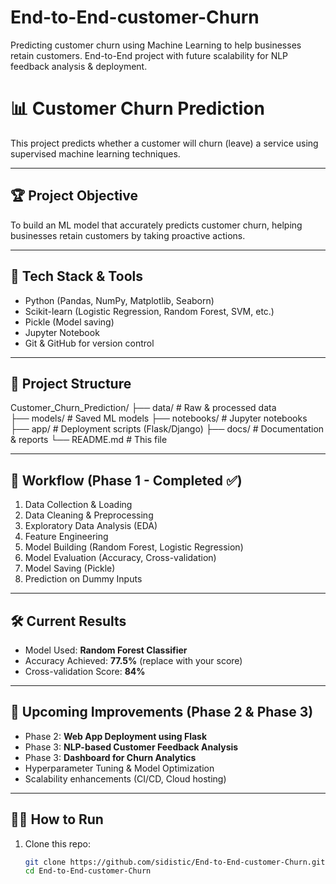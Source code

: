 # End-to-End-customer-Churn
Predicting customer churn using Machine Learning to help businesses retain customers. End-to-End project with future scalability for NLP feedback analysis &amp; deployment.

# 📊 Customer Churn Prediction

This project predicts whether a customer will churn (leave) a service using supervised machine learning techniques.

---

## 🏆 Project Objective
To build an ML model that accurately predicts customer churn, helping businesses retain customers by taking proactive actions.

---

## 🧰 Tech Stack & Tools
- Python (Pandas, NumPy, Matplotlib, Seaborn)
- Scikit-learn (Logistic Regression, Random Forest, SVM, etc.)
- Pickle (Model saving)
- Jupyter Notebook
- Git & GitHub for version control

---

## 📂 Project Structure
Customer_Churn_Prediction/
├── data/ # Raw & processed data <br>
├── models/ # Saved ML models
├── notebooks/ # Jupyter notebooks
├── app/ # Deployment scripts (Flask/Django)
├── docs/ # Documentation & reports
└── README.md # This file


---

## 🔎 Workflow (Phase 1 - Completed ✅)
1. Data Collection & Loading
2. Data Cleaning & Preprocessing
3. Exploratory Data Analysis (EDA)
4. Feature Engineering
5. Model Building (Random Forest, Logistic Regression)
6. Model Evaluation (Accuracy, Cross-validation)
7. Model Saving (Pickle)
8. Prediction on Dummy Inputs

---

## 🛠️ Current Results
- Model Used: **Random Forest Classifier**
- Accuracy Achieved: **77.5%** (replace with your score)
- Cross-validation Score: **84%**

---

## 🚀 Upcoming Improvements (Phase 2 & Phase 3)
- Phase 2: **Web App Deployment using Flask**
- Phase 3: **NLP-based Customer Feedback Analysis**
- Phase 3: **Dashboard for Churn Analytics**
- Hyperparameter Tuning & Model Optimization
- Scalability enhancements (CI/CD, Cloud hosting)

---

## 🧑‍💻 How to Run
1. Clone this repo:
   ```bash
   git clone https://github.com/sidistic/End-to-End-customer-Churn.git
   cd End-to-End-customer-Churn




